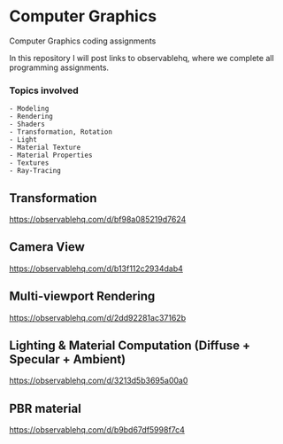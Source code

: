 # Computer Graphics
 Computer Graphics coding assignments
 
 In this repository I will post links to observablehq, where we complete all programming assignments.
 
### Topics involved
    - Modeling
    - Rendering
    - Shaders
    - Transformation, Rotation
    - Light
    - Material Texture
    - Material Properties
    - Textures
    - Ray-Tracing
    
 
## Transformation
https://observablehq.com/d/bf98a085219d7624

## Camera View
https://observablehq.com/d/b13f112c2934dab4

## Multi-viewport Rendering
https://observablehq.com/d/2dd92281ac37162b

## Lighting & Material Computation (Diffuse + Specular + Ambient)
https://observablehq.com/d/3213d5b3695a00a0

## PBR material
https://observablehq.com/d/b9bd67df5998f7c4
